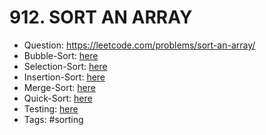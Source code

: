 # 912. SORT AN ARRAY

* Question: https://leetcode.com/problems/sort-an-array/
* Bubble-Sort: [here](BubbleSort.java)
* Selection-Sort: [here](SelectionSort.java)
* Insertion-Sort: [here](InsertionSort.java)
* Merge-Sort: [here](MergeSort.java)
* Quick-Sort: [here](QuickSort.java)
* Testing: [here](SolutionTest.java)
* Tags: #sorting
